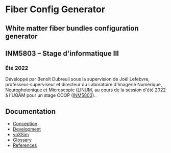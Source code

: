 # Fiber Config Generator

## White matter fiber bundles configuration generator


## INM5803 – Stage d'informatique III

### Été 2022

Développé par Benoît Dubreuil sous la supervision de Joël Lefebvre, professeur-superviseur et directeur du Laboratoire
d'Imagerie Numérique, Neurophotonique et Microscopie ([LINUM](https://linum.info.uqam.ca/), au cours de la session d'été
2022 à l'UQÀM pour un stage COOP ([INM5803](https://etudier.uqam.ca/cours?sigle=INM5803)).


## Documentation

- [Conception](doc/conception.md)
- [Development](doc/development.md)
- [voXSim](doc/voxsim.md)
- [Glossary](doc/glossary.md)
- [References](doc/references.md)
